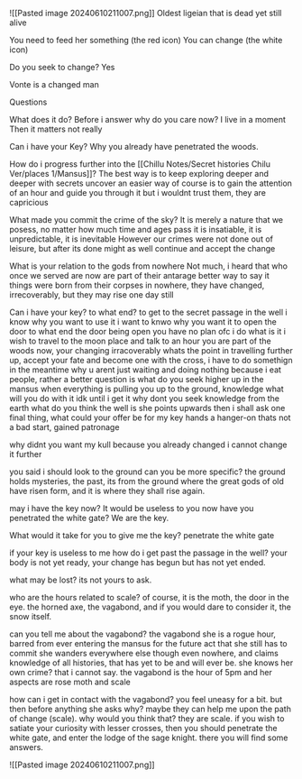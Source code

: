 ![[Pasted image 20240610211007.png]]
Oldest ligeian that is dead yet still alive

You need to feed her something (the red icon)
You can change (the white icon)

Do you seek to change? 
Yes

Vonte is a changed man

Questions

What does it do?
Before i answer why do you care now?
I live in a moment
Then it matters not really

Can i have your Key?
Why you already have penetrated the woods.

How do i progress further into the [[Chillu Notes/Secret histories Chilu Ver/places 1/Mansus]]?
The best way is to keep exploring deeper and deeper with secrets uncover
an easier way of course is to gain the attention of an hour and guide you through it
but i wouldnt trust them, they are capricious

What made you commit the crime of the sky?
It is merely a nature that we posess, no matter how much time and ages pass it is insatiable, it is unpredictable, it is inevitable However our crimes were not done out of leisure, but after its done might as well continue and accept the change

What is your relation to the gods from nowhere
Not much, i heard that who once we served are now are part of their antarage better way to say it things were born from their corpses in nowhere, they have changed, irrecoverably, but they may rise one day still

Can i have your key?
to what end?
to get to the secret passage in the well
i know why you want to use it i want to knwo why you want it
to open the door
to what end
the door being open
you have no plan
ofc i do
what is it
i wish to travel to the moon place and talk to an hour
you are part of the woods now, your changing irracoverably whats the point in travelling further up, accept your fate and become one with the cross,
i have to do somethign in the meantime
why u arent just waiting and doing nothing
because i eat people, rather a better question is what do you seek higher up in the mansus when everything is pulling you up to the ground, 
knowledge
what will you do with it
idk until i get it
why dont you seek knowledge from the earth
what do you think the well is
 she points upwards
then i shall ask one final thing, what could your offer be for my key
hands a hanger-on
thats not a bad start, 
gained patronage 

why didnt you want my kull
because you already changed i cannot change it further

you said i should look to the ground can you be more specific?
the ground holds mysteries, the past, its from the ground where the great gods of old have risen form, and it is where they shall rise again. 

may i have the key now?
It would be useless to you now
have you penetrated the white gate?
We are the key.

What would it take for you to give me the key?
penetrate the white gate

if your key is useless to me how do i get past the passage in the well?
your body is not yet ready, your change has begun but has not yet ended.

what may be lost?
its not yours to ask.

who are the hours related to scale?
of course, it is the moth, the door in the eye. the horned axe, the vagabond, and if you would dare to consider it, the snow itself.

can you tell me about the vagabond?
the vagabond she is a rogue hour, barred from ever entering the mansus for the future act that she still has to commit she wanders everywhere else though even nowhere, and claims knowledge of all histories, that has yet to be and will ever be.
she knows her own crime?
that i cannot say. the vagabond is the hour of 5pm and her aspects are rose moth and scale

how can i get in contact with the vagabond?
you feel uneasy for a bit. but then before anything she asks
why?
maybe they can help me upon the path of change (scale).
why would you think that?
they are scale.
if you wish to satiate your curiosity with lesser crosses, then you should penetrate the white gate, and enter the lodge of the sage knight. there you will find some answers.

![[Pasted image 20240610211007.png]]